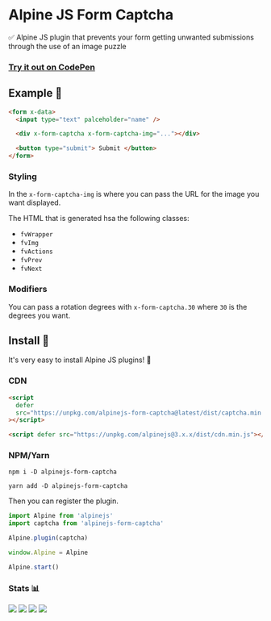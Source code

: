 # Alpine JS Form Captcha

✅ Alpine JS plugin that prevents your form getting unwanted submissions through the use of an image puzzle

### [Try it out on CodePen](https://codepen.io/markmead/full/abYpZbj)

## Example 👀

```html
<form x-data>
  <input type="text" palceholder="name" />

  <div x-form-captcha x-form-captcha-img="..."></div>

  <button type="submit"> Submit </button>
</form>
```

### Styling

In the `x-form-captcha-img` is where you can pass the URL for the image you want displayed.

The HTML that is generated hsa the following classes:

- `fvWrapper`
- `fvImg`
- `fvActions`
- `fvPrev`
- `fvNext`

### Modifiers

You can pass a rotation degrees with `x-form-captcha.30` where `30` is the degrees you want.

## Install 🌟

It's very easy to install Alpine JS plugins! 🙌

### CDN

```html
<script
  defer
  src="https://unpkg.com/alpinejs-form-captcha@latest/dist/captcha.min.js"
></script>

<script defer src="https://unpkg.com/alpinejs@3.x.x/dist/cdn.min.js"></script>
```

### NPM/Yarn

```shell
npm i -D alpinejs-form-captcha

yarn add -D alpinejs-form-captcha
```

Then you can register the plugin.

```js
import Alpine from 'alpinejs'
import captcha from 'alpinejs-form-captcha'

Alpine.plugin(captcha)

window.Alpine = Alpine

Alpine.start()
```

### Stats 📊

![](https://img.shields.io/bundlephobia/min/alpinejs-form-captcha)
![](https://img.shields.io/npm/v/alpinejs-form-captcha)
![](https://img.shields.io/npm/dt/alpinejs-form-captcha)
![](https://img.shields.io/github/license/markmead/alpinejs-form-captcha)
